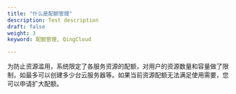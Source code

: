 ```yaml
---
title: "什么是配额管理"
description: Test description
draft: false
weight: 3
keyword: 配额管理, QingCloud

---
```




为防止资源滥用，系统限定了各服务资源的配额，对用户的资源数量和容量做了限制，如最多可以创建多少台云服务器等。如果当前资源配额无法满足使用需要，您可以申请扩大配额。

